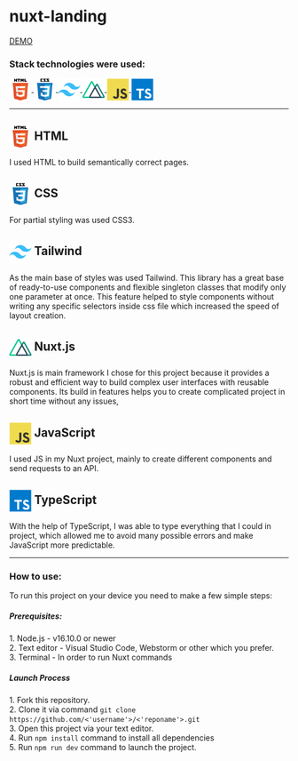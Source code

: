 # nuxt-landing

[DEMO](https://vadiimvooo.github.io/nuxt-landing/)

### Stack technologies were used:

<p>
  <a href="https://www.w3.org/html/" target="_blank" rel="noreferrer">
    <img src="https://raw.githubusercontent.com/devicons/devicon/master/icons/html5/html5-original-wordmark.svg" align="center" alt="html5" width="40" height="40"/>
  </a>

  <a href="https://developer.mozilla.org/en-US/docs/Web/CSS" target="_blank" rel="noreferrer">
    <img src="https://raw.githubusercontent.com/devicons/devicon/master/icons/css3/css3-original-wordmark.svg" align="center" alt="css3" width="40" height="40"/>
  </a>

  <a href="https://tailwindcss.com/" target="_blank" rel="noreferrer">
    <img src="https://raw.githubusercontent.com/devicons/devicon/master/icons/tailwindcss/tailwindcss-plain.svg" align="center" alt="tailwind" width="40" height="40"/>
  </a>

  <a href="https://nuxt.com/" target="_blank" rel="noreferrer"> 
    <img src="https://raw.githubusercontent.com/devicons/devicon/master/icons/nuxtjs/nuxtjs-original.svg" align="center" alt="angular" width="40" height="40"/> 
  </a>

  <a href="https://developer.mozilla.org/en-US/docs/Web/JavaScript" target="_blank" rel="noreferrer"> 
    <img src="https://raw.githubusercontent.com/devicons/devicon/master/icons/javascript/javascript-original.svg" align="center" alt="javascript" width="40" height="40"/> 
  </a> 

  <a href="https://www.typescriptlang.org/" target="_blank" rel="noreferrer"> 
    <img src="https://raw.githubusercontent.com/devicons/devicon/master/icons/typescript/typescript-original.svg" align="center" alt="typescript" width="40" height="40"/>
  </a>
</p>

---

<h2>
<img src="https://raw.githubusercontent.com/devicons/devicon/master/icons/html5/html5-original-wordmark.svg" align="center" alt="html5" width="40" height="40"/>
  HTML
</h2>

<p>
  I used HTML to build semantically correct pages.
</p>

<h2>
  <img src="https://raw.githubusercontent.com/devicons/devicon/master/icons/css3/css3-original-wordmark.svg" align="center" alt="css3" width="40" height="40"/>
  CSS
</h2>

<p>
  For partial styling was used CSS3. 
</p>

<h2>
  <img src="https://raw.githubusercontent.com/devicons/devicon/master/icons/tailwindcss/tailwindcss-plain.svg" align="center" alt="tailwind" width="40" height="40"/>
  Tailwind
</h2>

<p>
As the main base of styles was used Tailwind. 
  This library has a great base of ready-to-use components and flexible singleton classes that modify only one parameter at once.
  This feature helped to style components without writing any specific selectors inside css file which increased the speed of layout creation. 
</p>

<h2>
  <img src="https://raw.githubusercontent.com/devicons/devicon/master/icons/nuxtjs/nuxtjs-original.svg" align="center" alt="nuxt.js" width="40" height="40"/> 
  Nuxt.js
</h2>

<p>
  Nuxt.js is main framework I chose for this project because it provides a robust and efficient way to build complex user interfaces with reusable components. 
  Its build in features helps you to create complicated project in short time without any issues,
</p>

<h2>
  <img src="https://raw.githubusercontent.com/devicons/devicon/master/icons/javascript/javascript-original.svg" align="center" alt="javascript" width="40" height="40"/> 
  JavaScript
</h2>

<p>
  I used JS in my Nuxt project, mainly to create different components and send requests to an API.
</p>

<h2>
  <img src="https://raw.githubusercontent.com/devicons/devicon/master/icons/typescript/typescript-original.svg" align="center" alt="typescript" width="40" height="40"/>
  TypeScript
</h2>

<p>
  With the help of TypeScript, I was able to type everything that I could in project, 
  which allowed me to avoid many possible errors and make JavaScript more predictable.
</p>

---

### How to use:

To run this project on your device you need to make a few simple steps:

<h5>
  Prerequisites:
</h5>
<p>
 1. Node.js - v16.10.0 or newer
 <br/>
 2. Text editor - Visual Studio Code, Webstorm or other which you prefer.
 <br/>
 3. Terminal - In order to run Nuxt commands
</p>

<h5>Launch Process</h5>

<p>
    1. Fork this repository.
    <br/>
    2. Clone it via command <code>git clone https://github.com/<'username'>/<'reponame'>.git</code>
    <br/>
    3. Open this project via your text editor.
    <br/>
    4. Run <code>npm install</code> command to install all dependencies
    <br/>
    5. Run <code>npm run dev</code> command to launch the project.
</p>
